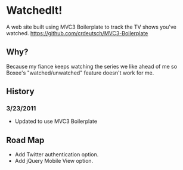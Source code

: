 # WatchedIt! #

A web site built using MVC3 Boilerplate to track the TV shows you've watched.
https://github.com/crdeutsch/MVC3-Boilerplate

## Why? ##

Because my fiance keeps watching the series we like ahead of me so Boxee's "watched/unwatched" feature doesn't work for me.

## History ##

### 3/23/2011 ###

* Updated to use MVC3 Boilerplate

## Road Map ##

* Add Twitter authentication option.
* Add jQuery Mobile View option.
